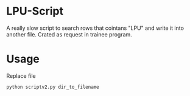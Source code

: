 ﻿# LPU-Script
A really slow script to search rows that cointans "LPU" and write it into another file.
Crated as request in trainee program.

# Usage
Replace file
```
python scriptv2.py dir_to_filename
```
